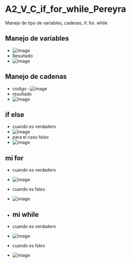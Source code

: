 # A2_V_C_if_for_while_Pereyra
Manejo de tipo de variables, cadenas, if. for. while
## Manejo de variables
- ![image](https://github.com/user-attachments/assets/5b7bacef-5ef4-4a46-82c3-13cbd22ca9e6)
- Resultado
- ![image](https://github.com/user-attachments/assets/12032713-9d56-48d3-a5bb-c108ade0f00f)
## Manejo de cadenas
- codigo
-![image](https://github.com/user-attachments/assets/bf24efbd-e95a-4ea1-a2d6-60b0b7113e20)
- resultado
- ![image](https://github.com/user-attachments/assets/b3b6cfb4-d10c-4990-8401-20c620fd24ce)
## if else
- cuando es verdadero
- ![image](https://github.com/user-attachments/assets/2d83eafa-6cdb-4e7b-b38a-2547dc624b72)
- para el caso falso
- ![image](https://github.com/user-attachments/assets/9bab0081-01ac-42bf-bbdc-bd77bafd51df)
## mi for
- cuando es verdadero
- ![image](https://github.com/user-attachments/assets/6ab38e3b-9dc3-41d7-92f3-d6c978fcd254)
- cuando es falso
- ![image](https://github.com/user-attachments/assets/dbe12082-7361-4d25-87b1-8d7b5f7f7db2)
  
- ## mi while
- cuando es verdadero
- ![image](https://github.com/user-attachments/assets/aaa52bd8-91d8-447d-b1a7-2cdd15aa75fc)
- cuando es falso
- ![image](https://github.com/user-attachments/assets/f2a350ff-1e2a-4de8-9dc4-431ef43f19fe)






